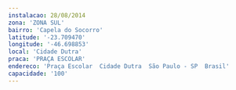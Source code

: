 ```yaml
---
instalacao: 28/08/2014
zona: 'ZONA SUL'
bairro: 'Capela do Socorro'
latitude: '-23.709470'
longitude: '-46.698853'
local: 'Cidade Dutra'
praca: 'PRAÇA ESCOLAR'
endereco: 'Praça Escolar  Cidade Dutra  São Paulo - SP  Brasil'
capacidade: '100'
---
```

